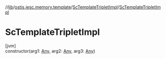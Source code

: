 //[lib](../../../index.md)/[ostis.jesc.memory.template](../index.md)/[ScTemplateTripletImpl](index.md)/[ScTemplateTripletImpl](-sc-template-triplet-impl.md)

# ScTemplateTripletImpl

[jvm]\
constructor(arg1: [Any](https://kotlinlang.org/api/latest/jvm/stdlib/kotlin/-any/index.html), arg2: [Any](https://kotlinlang.org/api/latest/jvm/stdlib/kotlin/-any/index.html), arg3: [Any](https://kotlinlang.org/api/latest/jvm/stdlib/kotlin/-any/index.html))
